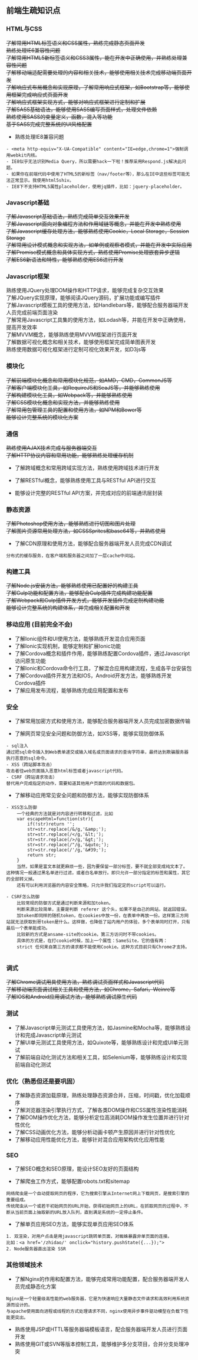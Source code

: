 ## 前端生疏知识点

### HTML与CSS

<del>
了解常用HTML标签语义和CSS属性，熟练完成静态页面开发 <br/>
熟练处理IE6兼容性问题 <br/>
了解常用HTML5新标签语义和CSS3属性，能在开发中正确使用，并熟练处理兼容性问题 <br/>
了解移动端适配需要处理的内容和相关技术，能够使用相关技术完成移动端页面开发 <br/>
了解响应式布局概念和实现原理，了解常用响应式框架，如Bootstrap等，能够使用框架完成响应式页面开发 <br/>
了解响应式框架实现方式，能够对响应式框架进行定制和扩展 <br/>
了解SASS基础语法，能够使用SASS编写页面样式，处理文件依赖 <br/>
熟练使用SASS的变量定义，函数，混入等功能 <br/>
基于SASS完成完整系统的UI风格配置 <br/>
</del>

- 熟练处理IE8兼容问题

```
- <meta http-equiv="X-UA-Compatible" content="IE=edge,chrome=1">强制调用webkit内核。
- IE8似乎无法识别Media Query，所以需要hack一下啦！推荐采用Respond.js解决此问题。
- 如果你在前端代码中使用了HTML5的新标签（nav/footer等），那么在IE中这些标签可能无法正常显示。我使用html5shiv。
- IE8下不支持HTML5属性placeholder，使用jq插件，比如：jquery-placeholder。
```

### Javascript基础

<del>
了解Javascript基础语法，熟练完成简单交互效果开发 <br/>
了解Javascript面向对象编程方法和作用域链等概念，并能在开发中熟练使用 <br/>
了解Javascript缓存处理方法，能够熟练使用Cookie，Local Storage，Session Storage <br/>
了解常用设计模式概念和实现方法，如单例或观察者模式，并能在开发中实际应用 <br/>
了解Promise模式概念和具体实现方式，熟练使用Promise处理嵌套异步逻辑 <br/>
了解ES6新语法和特性，能够熟练使用ES6进行开发 <br/>
</del>


### Javascript框架

</del>
熟练使用JQuery处理DOM操作和HTTP请求，能够完成复杂交互效果 <br/>
了解JQuery实现原理，能够阅读JQuery源码，扩展功能或编写插件 <br/>
了解Javascript模板工具的使用方法，如Handlebars等，能够配合服务器端开发人员完成前端页面渲染 <br/>
了解常用Javascript工具集的使用方法，如Lodash等，并能在开发中正确使用，提高开发效率 <br/>
了解MVVM概念，能够熟练使用MVVM框架进行页面开发 <br/>
了解数据可视化概念和相关技术，能够使用框架完成简单图表开发 <br/>
熟练使用数据可视化框架进行定制可视化效果开发，如D3js等 <br/>
</del>

### 模块化

<del>
了解前端模块化概念和常用模块化规范，如AMD，CMD，CommonJS等 <br/>
了解客户端模块化工具，如RequireJS和SeaJS等，并能够熟练使用 <br/>
了解构建模块化工具，如Webpack等，并能够熟练使用 <br/>
了解CSS模块化概念和实现方法，并能够熟练使用 <br/>
了解常用包管理工具的配置和使用方法，如NPM和Bower等 <br/>
能够设计完整系统的模块化方案 <br/>
</del>

### 通信

<del>
熟练使用AJAX技术完成与服务器端交互 <br/>
了解HTTP协议内容和常用功能，能够熟练处理缓存机制 <br/>
</del>

- 了解跨域概念和常用跨域实现方法，熟练使用跨域技术进行开发

- 了解RESTful概念，能够熟练使用工具与RESTful API进行交互

- 能够设计完整的RESTful API方案，并完成对应的前端通讯层封装

### 静态资源

<del>
了解Photoshop使用方法，能够熟练进行切图和图片处理 <br/>
了解图片资源常用处理方法，如CSSSprites和base64等，并熟练使用 <br/>
</del>

- 了解CDN原理和使用方法，能够配合服务器端开发人员完成CDN调试 

```
分布式的缓存服务，在客户端和服务器之间加了一层cache中间站。
```

### 构建工具

<del>
了解Node.js安装方法，能够熟练使用已配置好的构建工具 <br/>
了解Gulp功能和配置方法，能够配合Gulp插件完成构建功能配置 <br/>
了解Webpack和Gulp插件开发方式，能够开发插件完成定制构建功能 <br/>
能够设计完整系统的构建体系，并完成相关配置和开发 <br/>
</del>

### 移动应用 (目前完全不会)

- 了解Ionic组件和UI使用方法，能够熟练开发混合应用页面
- 了解Ionic实现机制，能够定制和扩展Ionic功能
- 了解Cordova概念和插件作用，能够熟练配置Cordova插件，通过Javascript访问原生功能
- 了解Ionic和Cordova命令行工具，了解混合应用构建流程，生成各平台安装包
- 了解Cordova插件开发方法和IOS，Android开发方法，能够熟练开发Cordova插件
- 了解应用发布流程，能够熟练完成应用配置和发布

### 安全

- 了解常用加密方式和使用方法，能够配合服务器端开发人员完成加密数据传输

- 了解网页常见安全问题和防御方法，如XSS等，能够实现防御体系

```
- sql注入
通过把sql命令插入到Web表单递交或输入域名或页面请求的查询字符串，最终达到欺骗服务器执行恶意的sql命令。
- XSS（跨站脚本攻击）
攻击者往web页面插入恶意html标签或者javascript代码。
- CSRF（跨站请求攻击）
替代用户完成指定的动作，需要知道其他用户页面的代码和数据包。
```
- 了解移动应用常见安全问题和防御方法，能够实现防御体系

```
- XSS怎么防御
    一个经典的方法就是对内容进行转移和过滤，比如
    var escapeHtml=function(str){
        if(!str)return '';
        str=str.replace(/&/g,'&amp;');
        str=str.replace(/</g,'&lt;');
        str=str.replace(/>/g,'&gt;');
        str=str.replace(/"/g,'&quto;');
        str=str.replace(/'/g,'&#39;');
        return str;
    }
    当然，如果是富文本就更麻烦一些，因为要保留一部分标签，要不就全部变成纯文本了。这种情况一般通过黑名单进行过滤，或者白名单放行。即只允许一部分指定的标签和属性，其它的全部转义掉。
    还有可以利用浏览器的内容安全策略，只允许我们指定定的script可以运行。
    
- CSRF怎么防御
	比较常规的防御方式是通过判断来源和加token。
	判断来源比较简单，主要是判断 referer 这个头，如果不是自己的网站，就返回错误。
	加token即同样的随机token，在cookies中放一份，在表单中再放一份。这样第三方网站就无法获取到哥token是什么。这样做，也降低了站内用户的体验，多个表单同时打开，只有最后一个表单能成功。
	比较新的方式是ansame-site的cookie。第三方访问时不带cookies。
	具体的方式是，在打cookie时候，加上一个属性：SameSite，它的值有两：
	strict 任何来自第三方的请求都不能使用Cookie。这种方式目前只有Chrome才支持。
	
```

### 调式

<del>
了解Chrome调试用具使用方法，熟练调试页面样式和Javascript代码 <br/>
了解移动端页面调试相关工具和使用方法，如Chrome，Safari，Weinre等 <br/>
了解IOS和Android应用调试方法，能够熟练调试原生代码 <br/>
</del>

### 测试

- 了解Javascript单元测试工具使用方法，如Jasmine和Mocha等，能够熟练设计和完成Javascript单元测试
- 了解UI单元测试工具使用方法，如Quixote等，能够熟练设计和完成UI单元测试
- 了解前端自动化测试方法和相关工具，如Selenium等，能够熟练设计和实现前端自动化测试

### 优化（熟悉但还是要巩固）

- 了解静态资源加载原理，熟练处理静态资源合并，压缩，时间戳，优化加载顺序
- 了解浏览器渲染引擎执行方式，了解各类DOM操作和CSS属性渲染性能消耗
- 了解DOM操作优化方法，能够分析定位高消耗DOM操作发生位置并进行针对性优化
- 了解CSS动画优化方法，能够分析动画卡顿产生原因并进行针对性优化
- 了解移动应用性能优化方法，能够针对混合应用架构优化应用性能

### SEO

- 了解SEO概念和SEO原理，能设计SEO友好的页面结构

- 了解爬虫工作方式，能够配置robots.txt和sitemap

```
网络爬虫是一个自动提取网页的程序，它为搜索引擎从Internet网上下载网页，是搜索引擎的重要组成。
传统爬虫从一个或若干初始网页的URL开始，获得初始网页上的URL，在抓取网页的过程中，不断从当前页面上抽取新的URL放入队列，直到满足系统的一定停止条件。
```

- 了解单页应用SEO方法，能够实现单页应用SEO体系

```
1. 双渲染，对用户点击是用javascript跳转单页面，对蜘蛛暴露非单页面的连接。
比如：<a href='/zhidao/' onclick="history.pushState({...});">
2. Node服务器直出渲染 SSR
```

### 其他领域技术

- 了解Nginx的作用和配置方法，能够完成常用功能配置，配合服务器端开发人员完成静态化方案

```
Nginx是一个轻量级高性能的web服务器，它是为快速响应大量静态文件请求和高效利用系统资源而设计的。
与apache使用面向进程或线程的方式处理请求不同，nginx使用异步事件驱动模型在负载下性能更突出。
```
- 熟练使用JSP或HTTL等服务器端模板语言，配合服务器端开发人员进行页面开发
- 熟练使用GIT或SVN等版本控制工具，能够维护多分支项目，合并分支处理冲突

